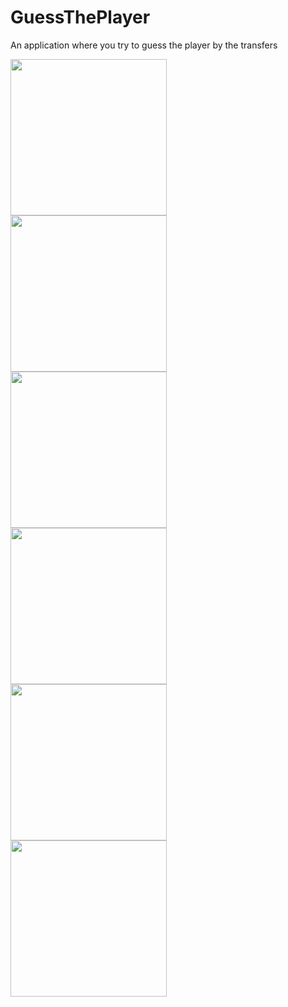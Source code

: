 # GuessThePlayer

An application where you try to guess the player by the transfers

<img src = "https://user-images.githubusercontent.com/97587141/184537399-9fff7711-c487-462a-9f6d-ea41563065c1.png" width = "250" height="250" align="left">
<img src = "https://user-images.githubusercontent.com/97587141/184537463-b88f6c98-7576-4952-8f51-88961104bc88.png" width = "250" height = "250" align="left" >
<img src = "https://user-images.githubusercontent.com/97587141/184537488-37c7926b-6055-47e6-897a-99f4925d1416.png"  width = "250" height = "250" align="left" >
<img src = "https://user-images.githubusercontent.com/97587141/184537509-4d9ca338-63d5-47dd-a581-e08d2e6a62c4.png" width = "250" height = "250"  align="left">
<img src = "https://user-images.githubusercontent.com/97587141/184537520-5d4642be-e75a-4cc2-8096-960d55ccc42f.png" width = "250" height = "250"  align="left">
<img src = "https://user-images.githubusercontent.com/97587141/184537532-8db4e66b-4032-4522-bb7a-e6e8a3ae9753.png" width = "250" height = "250"  align="left">

